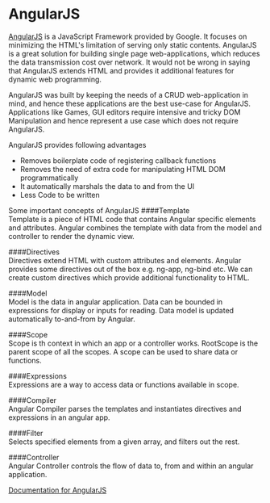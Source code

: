 AngularJS
===========
[AngularJS](https://angularjs.org/) is a JavaScript Framework provided by Google. It focuses on minimizing the HTML's limitation of serving only static contents. AngularJS is a great solution for building single page web-applications, which reduces the data transmission cost over network. It would not be wrong in saying that AngularJS extends HTML and provides it additional features for dynamic web programming.

AngularJS was built by keeping the needs of a CRUD web-application in mind, and hence these applications are the best use-case for AngularJS. Applications like Games, GUI editors require intensive and tricky DOM Manipulation and hence represent a use case which does not require AngularJS.

AngularJS provides following advantages
 * Removes boilerplate code of registering callback functions
 * Removes the need of extra code for manipulating HTML DOM programmatically
 * It automatically marshals the data to and from the UI
 * Less Code to be written

Some important concepts of AngularJS
####Template 	
Template is a piece of HTML code that contains Angular specific elements and attributes. Angular combines the template with data from the model and controller to render the dynamic view.

####Directives 	
Directives extend HTML with custom attributes and elements. Angular provides some directives out of the box e.g. ng-app, ng-bind etc. We can create custom directives which provide additional functionality to HTML.

####Model 	
Model is the data in angular application. Data can be bounded in expressions for display or inputs for reading. Data model is updated automatically to-and-from by Angular.

####Scope 	
Scope is th context in which an app or a controller works. RootScope is the parent scope of all the scopes. A scope can be used to share data or functions.

####Expressions 	 
Expressions are a way to access data or functions available in scope.

####Compiler 	
Angular Compiler parses the templates and instantiates directives and expressions in an angular app.

####Filter 	
Selects specified elements from a given array, and filters out the rest.

####Controller 	
Angular Controller controls the flow of data to, from and within an angular application.


[Documentation for AngularJS](https://docs.angularjs.org/guide/introduction) 

